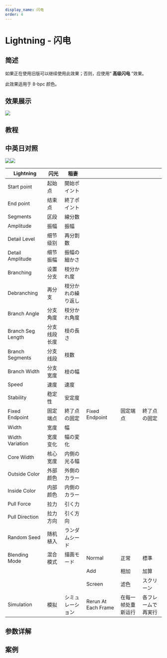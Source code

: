 ```yaml
---
display_name: 闪电
order: 4
---
```


# Lightning - 闪电

## 简述

如果正在使用旧版可以继续使用此效果；否则，应使用“ **高级闪电** ”效果。

此效果适用于 8-bpc 颜色。

## 效果展示

![](https://cdn.yuelili.com/20220102222813.png)

## 教程

## 中英日对照

![](https://mir.yuelili.com/user/AE/effects/AE-Effects-Obsolete-Lightning.png)![](https://mir.yuelili.com/user/AE/effects/AE-Effects-Obsolete-Lightning_cn.png)

| Lightning         | 闪光         | 稲妻               |                     |                    |                    |
| ----------------- | ------------ | ------------------ | ------------------- | ------------------ | ------------------ |
| Start point       | 起始点       | 開始ポイント       |                     |                    |                    |
| End point         | 结束点       | 終了ポイント       |                     |                    |                    |
| Segments          | 区段         | 線分数             |                     |                    |                    |
| Amplitude         | 振幅         | 振幅               |                     |                    |                    |
| Detail Level      | 细节级别     | 再分割数           |                     |                    |                    |
| Detail Amplitude  | 细节振幅     | 振幅の細かさ       |                     |                    |                    |
| Branching         | 设置分支     | 枝分かれ度         |                     |                    |                    |
| Debranching       | 再分支       | 枝分かれの繰り返し |                     |                    |                    |
| Branch Angle      | 分支角度     | 枝分かれ角度       |                     |                    |                    |
| Branch Seg Length | 分支线段长度 | 枝の長さ           |                     |                    |                    |
| Branch Segments   | 分支线段     | 枝数               |                     |                    |                    |
| Branch Width      | 分支宽度     | 枝の幅             |                     |                    |                    |
| Speed             | 速度         | 速度               |                     |                    |                    |
| Stability         | 稳定性       | 安定度             |                     |                    |                    |
| Fixed Endpoint    | 固定端点     | 終了点の固定       | Fixed Endpoint      | 固定端点           | 終了点の固定       |
| Width             | 宽度         | 幅                 |                     |                    |                    |
| Width Variation   | 宽度变化     | 幅の変化           |                     |                    |                    |
| Core Width        | 核心宽度     | 内側の光る幅       |                     |                    |                    |
| Outside Color     | 外部颜色     | 外側のカラー       |                     |                    |                    |
| Inside Color      | 内部颜色     | 内側のカラー       |                     |                    |                    |
| Pull Force        | 拉力         | 引く力             |                     |                    |                    |
| Pull Direction    | 拉力方向     | 引く方向           |                     |                    |                    |
| Random Seed       | 随机植入     | ランダムシード     |                     |                    |                    |
| Blending Mode     | 混合模式     | 描画モード         | Normal              | 正常               | 標準               |
|                   |              |                    | Add                 | 相加               | 加算               |
|                   |              |                    | Screen              | 滤色               | スクリーン         |
| Simulation        | 模拟         | シミュレーション   | Rerun At Each Frame | 在每一帧处重新运行 | 各フレームで再実行 |

## 参数详解

## 案例
